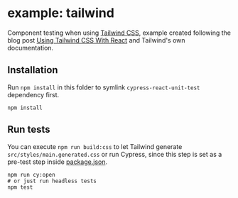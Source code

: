 # example: tailwind

Component testing when using [Tailwind CSS](https://tailwindcss.com/), example created following the blog post [Using Tailwind CSS With React](https://medium.com/codingthesmartway-com-blog/using-tailwind-css-with-react-ced163d0e9e9) and Tailwind's own documentation.

## Installation

Run `npm install` in this folder to symlink `cypress-react-unit-test` dependency first.

```shell
npm install
```

## Run tests

You can execute `npm run build:css` to let Tailwind generate `src/styles/main.generated.css` or run Cypress, since this step is set as a pre-test step inside [package.json](package.json).

```shell
npm run cy:open
# or just run headless tests
npm test
```
